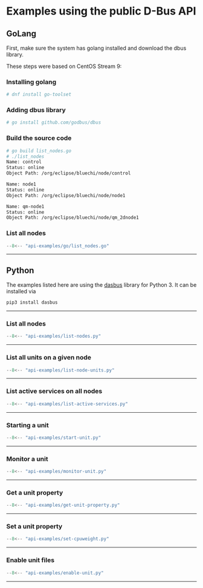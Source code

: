 <!-- markdownlint-disable-file MD013 MD024 -->
# Examples using the public D-Bus API

## GoLang

First, make sure the system has golang installed and download the dbus library.

These steps were based on CentOS Stream 9:

### Installing golang

``` bash
# dnf install go-toolset
```

### Adding dbus library

``` bash
# go install github.com/godbus/dbus
```

### Build the source code

``` bash
# go build list_nodes.go
# ./list_nodes
Name: control
Status: online
Object Path: /org/eclipse/bluechi/node/control

Name: node1
Status: online
Object Path: /org/eclipse/bluechi/node/node1

Name: qm-node1
Status: online
Object Path: /org/eclipse/bluechi/node/qm_2dnode1
```

### List all nodes

``` go
--8<-- "api-examples/go/list_nodes.go"
```

---

## Python

The examples listed here are using the [dasbus](https://dasbus.readthedocs.io/en/latest/) library for Python 3. It can be installed via

```bash
pip3 install dasbus
```

---

### List all nodes

```python
--8<-- "api-examples/list-nodes.py"
```

---

### List all units on a given node

```python
--8<-- "api-examples/list-node-units.py"
```

---

### List active services on all nodes

```python
--8<-- "api-examples/list-active-services.py"
```

---

### Starting a unit

```python
--8<-- "api-examples/start-unit.py"
```

---

### Monitor a unit

```python
--8<-- "api-examples/monitor-unit.py"
```

---

### Get a unit property

```python
--8<-- "api-examples/get-unit-property.py"
```

---

### Set a unit property

```python
--8<-- "api-examples/set-cpuweight.py"
```

---

### Enable unit files

```python
--8<-- "api-examples/enable-unit.py"
```

---
